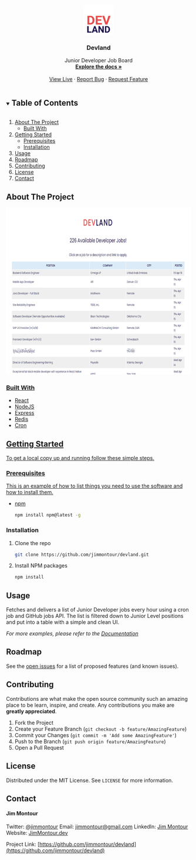 <!-- PROJECT LOGO -->
<br />
<p align="center">
  <a href="https://github.com/jimmontour/devland">
    <img src="images/logo.png" alt="Logo" width="80" height="80">
  </a>

  <h3 align="center">Devland</h3>

  <p align="center">
    Junior Developer Job Board
    <br />
    <a href="https://github.com/jimmontour/devland"><strong>Explore the docs »</strong></a>
    <br />
    <br />
    <a href="https://enigmatic-sierra-46529.herokuapp.com/6a55ee8f-8397-4e8a-9fa7-24df81b40d66?fbclid=IwAR3kTAIioGzOv8-t3fes-oRSza2Df6Gbsu0HWjklyyFZYMEJXMaCDzXG9rw">View Live</a>
    ·
    <a href="https://github.com/jimmontour/devland/issues">Report Bug</a>
    ·
    <a href="https://github.com/jimmontour/devland/issues">Request Feature</a>
  </p>
</p>

<!-- TABLE OF CONTENTS -->
<details open="open">
  <summary><h2 style="display: inline-block">Table of Contents</h2></summary>
  <ol>
    <li>
      <a href="#about-the-project">About The Project</a>
      <ul>
        <li><a href="#built-with">Built With</a></li>
      </ul>
    </li>
    <li>
      <a href="#getting-started">Getting Started</a>
      <ul>
        <li><a href="#prerequisites">Prerequisites</a></li>
        <li><a href="#installation">Installation</a></li>
      </ul>
    </li>
    <li><a href="#usage">Usage</a></li>
    <li><a href="#roadmap">Roadmap</a></li>
    <li><a href="#contributing">Contributing</a></li>
    <li><a href="#license">License</a></li>
    <li><a href="#contact">Contact</a></li>
  </ol>
</details>

<!-- ABOUT THE PROJECT -->

## About The Project

<a href="https://github.com/jimmontour/devland">
    <img src="images/screenshot.png" alt="Logo" width="745" height="454">

### Built With

- React
- NodeJS
- Express
- Redis
- Cron

<!-- GETTING STARTED -->

## Getting Started

To get a local copy up and running follow these simple steps.

### Prerequisites

This is an example of how to list things you need to use the software and how to install them.

- npm

  ```sh
  npm install npm@latest -g
  ```

### Installation

1. Clone the repo

   ```sh
   git clone https://github.com/jimmontour/devland.git
   ```

2. Install NPM packages

   ```sh
   npm install
   ```

<!-- USAGE EXAMPLES -->

## Usage

Fetches and delivers a list of Junior Developer jobs every hour using a cron job and GitHub jobs API. The list is filtered down to Junior Level positions and put into a table with a simple and clean UI.

_For more examples, please refer to the [Documentation](https://example.com)_

<!-- ROADMAP -->

## Roadmap

See the [open issues](https://github.com/jimmontour/devland/issues) for a list of proposed features (and known issues).

<!-- CONTRIBUTING -->

## Contributing

Contributions are what make the open source community such an amazing place to be learn, inspire, and create. Any contributions you make are **greatly appreciated**.

1. Fork the Project
2. Create your Feature Branch (`git checkout -b feature/AmazingFeature`)
3. Commit your Changes (`git commit -m 'Add some AmazingFeature'`)
4. Push to the Branch (`git push origin feature/AmazingFeature`)
5. Open a Pull Request

<!-- LICENSE -->

## License

Distributed under the MIT License. See `LICENSE` for more information.

<!-- CONTACT -->

## Contact

#### Jim Montour

Twitter: [@jimmontour](https://twitter.com/jimmontour)
Email: jimmontour@gmail.com
LinkedIn: [Jim Montour](https://linkedin.com/jimmontour)
Website: [JimMontour.dev](https://jimmontour.dev)

Project Link: [https://github.com/jimmontour/devland](https://github.com/jimmontour/devland)
